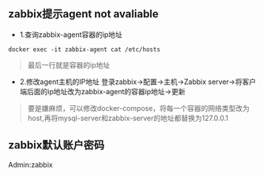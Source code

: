 ## zabbix提示agent not avaliable
- 1.查询zabbix-agent容器的ip地址
```
docker exec -it zabbix-agent cat /etc/hosts
```

> 最后一行就是容器的ip地址

- 2.修改agent主机的IP地址
登录zabbix->配置->主机->Zabbix server->将客户端后面的ip地址改为zabbix-agent的容器ip地址->更新

> 要是嫌麻烦，可以修改docker-compose，将每一个容器的网络类型改为host,再将mysql-server和zabbix-server的地址都替换为127.0.0.1

## zabbix默认账户密码
Admin:zabbix
